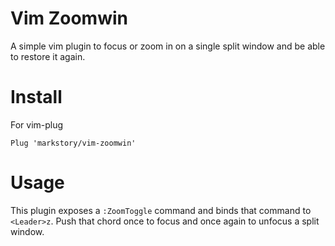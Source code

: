 Vim Zoomwin
===========

A simple vim plugin to focus or zoom in on a single split window and be able to
restore it again.

Install
=======

For vim-plug

```vim
Plug 'markstory/vim-zoomwin'
```

Usage
=====

This plugin exposes a `:ZoomToggle` command and binds that command to `<Leader>z`.
Push that chord once to focus and once again to unfocus a split window.
